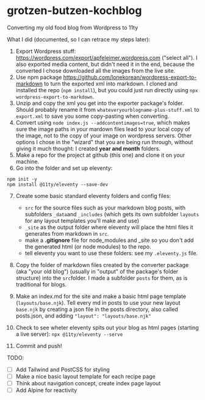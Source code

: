 # grotzen-butzen-kochblog
Converting my old food blog from Wordpress to 11ty

What I did (documented, so I can retrace my steps later):

1. Export Wordpress stuff: https://wordpress.com/export/apfeleimer.wordpress.com ("select all"). I also exported media content, but didn't need it in the end, because the converted I chose downloaded all the images from the live site.
2. Use npm package https://github.com/lonekorean/wordpress-export-to-markdown to turn the exported xml into markdown. I cloned and installed the repo (`npm install`), but you could just run directly using `npx wordpress-export-to-markdown`. 
3. Unzip and copy the xml you get into the exporter package's folder. Should probably rename it from `whateveryourblogname-plus-stuff.xml` to `export.xml` to save you some copy-pasting when converting.
4. Convert using `node index.js --addcontentimages=true`, which makes sure the image paths in your mardown files lead to your local copy of the image, not to the copy of your image on wordpress servers. Other options I chose in the "wizard" that you are being run through, without giving it much thought: I created **year and month** folders. 
5. Make a repo for the project at github (this one) and clone it on your machine.
6. Go into the folder and set up eleventy: 
```
npm init -y
npm install @11ty/eleventy --save-dev
```
7. Create some basic standard eleventy folders and config files: 
    
    - `src` for the source files such as your markdown blog posts, with subfolders `_data`and `_includes` (which gets its own subfolder `layouts` for any layout templates you'll make and use) 
    - `_site` as the output folder where eleventy will place the html files it generates from markdown in `src`.
    - make a **.gitignore** file for node_modules and _site so you don't add the generated html (or node modules) to the repo.
    - tell eleventy you want to use these folders: see my `.eleventy.js` file.
7. Copy the folder of markdown files created by the converter package (aka "your old blog") (usually in "output" of the package's folder structure) into the `src`folder. I made a subfolder `posts` for them, as is traditional for blogs.
8. Make an index.md for the site and make a basic html page template (`layouts/base.njk`). Tell every md in posts to use your new layout `base.njk` by creating a json file in the posts directory, also called posts.json, and adding `"layout": "layouts/base.njk"`
9. Check to see wheter eleventy spits out your blog as html pages (starting a live server): `npx @11ty/eleventy --serve`
9. Commit and push!

TODO:
- [ ] Add Tailwind and PostCSS for styling
- [ ] Make a nice basic layout template for each recipe page
- [ ] Think about navigation concept, create index page layout
- [ ] Add Alpine for reactivity